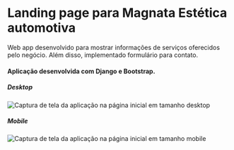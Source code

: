 # Landing page para Magnata Estética automotiva
Web app desenvolvido para mostrar informações de serviços oferecidos pelo negócio. Além disso, implementado formulário para contato.

#### Aplicação desenvolvida com Django e Bootstrap.

##### Desktop
<img src="https://res.cloudinary.com/dmcljfkss/image/upload/v1689651871/portfolio/Screenshot_from_2023-07-18_00-43-43_foxx02.png" alt="Captura de tela da aplicação na página inicial em tamanho desktop" />


##### Mobile
<img src="https://res.cloudinary.com/dmcljfkss/image/upload/v1689716223/magnata/images/Screenshot_from_2023-07-18_18-34-41_skkw1k.png" alt="Captura de tela da aplicação na página inicial em tamanho mobile" />
